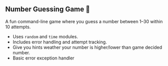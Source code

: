 ## Number Guessing Game 🎯
A fun command-line game where you guess a number between 1–30 within 10 attempts.
- Uses `random` and `time` modules.
- Includes error handling and attempt tracking.
- Give you hints weather your number is higher/lower than game decided number.
- Basic error exception handler